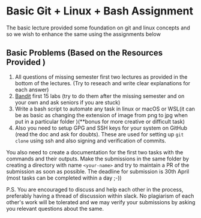 # Basic Git + Linux + Bash Assignment

The basic lecture provided some foundation on git and linux concepts and so we wish to enhance the same using the assignments below

## Basic Problems (Based on the Resources Provided )
1. All questions of missing semester first two lectures as provided in the bottom of the lectures. (Try to reseach and write clear explanations for each answer)
2. [Bandit](https://overthewire.org/wargames/bandit/) first 15 labs (try to do them after the missing semester and on your own and ask seniors if you are stuck)
3. Write a bash script to automate any task in linux or macOS or WSL(it can be as basic as changing the extension of image from png to jpg when put in a particular folder )(**bonus for more creative or difficult task)
4. Also you need to setup GPG and SSH keys for your system on GitHub (read the doc and ask for doubts). These are used for setting up `git clone` using ssh and also signing and verification of commits.

You also need to create a documentation for the first two tasks with the commands and their outputs.
Make the submissions in the same folder by creating a directory with name `<your-name>` and try to maintain a PR of the submission as soon as possible. 
The deadline for submission is 30th April (most tasks can be completed within a day ;-))

P.S. You are encouraged to discuss and help each other in the process, preferably having a thread of discussion within slack. No plagiarism of each other's work will be tolerated and we may verify your submissions by asking you relevant questions about the same.
